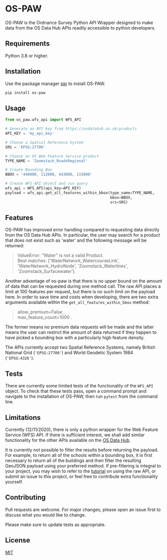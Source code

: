 # OS-PAW

OS-PAW is the Ordnance Survey Python API Wrapper designed to make data from the OS Data Hub APIs readily accessible to python developers.

## Requirements
Python 3.8 or higher. 

## Installation

Use the package manager [pip](https://pip.pypa.io/en/stable/) to install OS-PAW.

```bash
pip install os-paw
```

## Usage

```python
from os_paw.wfs_api import WFS_API

# Generate an API key from https://osdatahub.os.uk/products
API_KEY = 'my_api_key'

# Choose a Spatial Reference System
SRS = 'EPSG:27700'

# Choose an OS Web Feature Service product
TYPE_NAME = 'Zoomstack_RoadsRegional'

# Create Bounding Box
BBOX = '440000, 112000, 443000, 115000'

# Create WFS_API object and run query
wfs_api = WFS_API(api_key=API_KEY)
payload = wfs_api.get_all_features_within_bbox(type_name=TYPE_NAME,
                                               bbox=BBOX,
                                               srs=SRS)
```
## Features
OS-PAW has improved error handling compared to requesting data directly from the OS Data Hub APIs. In particular, the user may search for a product that does not exist such as 'water' and the following message will be returned:
>ValueError: "Water" is not a valid Product.\
>Best matches: ['WaterNetwork_WatercourseLink', 'WaterNetwork_HydroNode', 'Zoomstack_Waterlines', 'Zoomstack_Surfacewater'].

Another advantage of os-paw is that there is no upper bound on the amount of data that can be requested during one method call. The raw API places a limit at 100 features per request, but there is no such limit on the payload here. In order to save time and costs when developing, there are two extra arguments available within the ```get_all_features_within_bbox``` method:
> allow_premium=False ,\
> max_feature_count=1000 .

The former means no premium data requests will be made and the latter means the user can restrict the amount of data returned if they happen to have picked a bounding box with a particularly high feature density. 

The APIs currently accept two Spatial Reference Systems, namely British National Grid (`'EPSG:27700'`) and World Geodetic System 1984 (`'EPSG:4326'`). 

## Tests
There are currently some limited tests of the functionality of the `WFS_API` object. To check that these tests pass, open a command prompt and navigate to the installation of OS-PAW, then run `pytest` from the command line. 

## Limitations
Currently (12/11/2020), there is only a python wrapper for the Web Feature Service (WFS) API. If there is sufficient interest, we shall add similar functionality for the other APIs available on the [OS Data Hub](https://osdatahub.os.uk/products). 

It is currently not possible to filter the results before returning the payload. For example, to return all of the schools within a bounding box, it is first necessary to return all of the buildings and then filter the resulting GeoJSON payload using your preferred method. If pre-filtering is integral to your project, you may wish to refer to the [tutorial](https://labs.os.uk/public/os-data-hub-tutorials/data-science/price-paid-spatial-distribution) on using the raw API, or submit an issue to this project, or feel free to contribute extra functionality yourself.


## Contributing
Pull requests are welcome. For major changes, please open an issue first to discuss what you would like to change.

Please make sure to update tests as appropriate.

## License
[MIT](https://choosealicense.com/licenses/mit/)

